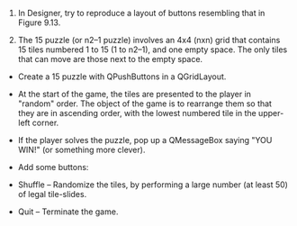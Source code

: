 1. In Designer, try to reproduce a layout of buttons resembling that in Figure 9.13.

2. The 15 puzzle (or n2–1 puzzle) involves an 4x4 (nxn) grid that contains 15 tiles numbered 1 to 15 (1 to n2–1), and one empty space. The only tiles that can move are those next to the empty space.
 * Create a 15 puzzle with QPushButtons in a QGridLayout.
 * At the start of the game, the tiles are presented to the player in "random" order. The object of the game is to rearrange them so that they are in ascending order, with the lowest numbered tile in the upper-left corner.
 * If the player solves the puzzle, pop up a QMessageBox saying "YOU WIN!" (or something more clever).
 * Add some buttons:

  * Shuffle – Randomize the tiles, by performing a large number (at least 50) of legal tile-slides.
  * Quit – Terminate the game. 
